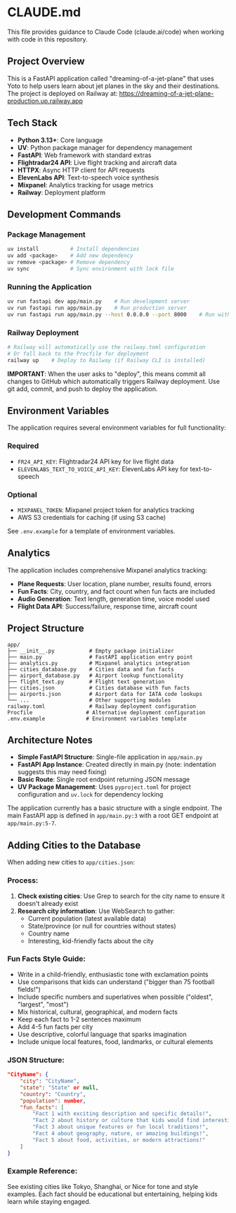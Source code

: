 # CLAUDE.md

This file provides guidance to Claude Code (claude.ai/code) when working with code in this repository.

## Project Overview

This is a FastAPI application called "dreaming-of-a-jet-plane" that uses Yoto to help users learn about jet planes in the sky and their destinations. The project is deployed on Railway at: https://dreaming-of-a-jet-plane-production.up.railway.app

## Tech Stack

- **Python 3.13+**: Core language
- **UV**: Python package manager for dependency management
- **FastAPI**: Web framework with standard extras
- **Flightradar24 API**: Live flight tracking and aircraft data
- **HTTPX**: Async HTTP client for API requests
- **ElevenLabs API**: Text-to-speech voice synthesis
- **Mixpanel**: Analytics tracking for usage metrics
- **Railway**: Deployment platform

## Development Commands

### Package Management
```bash
uv install          # Install dependencies
uv add <package>    # Add new dependency
uv remove <package> # Remove dependency
uv sync             # Sync environment with lock file
```

### Running the Application
```bash
uv run fastapi dev app/main.py    # Run development server
uv run fastapi run app/main.py    # Run production server
uv run fastapi run app/main.py --host 0.0.0.0 --port 8000    # Run with custom host/port
```

### Railway Deployment
```bash
# Railway will automatically use the railway.toml configuration
# Or fall back to the Procfile for deployment
railway up    # Deploy to Railway (if Railway CLI is installed)
```

**IMPORTANT**: When the user asks to "deploy", this means commit all changes to GitHub which automatically triggers Railway deployment. Use git add, commit, and push to deploy the application.

## Environment Variables

The application requires several environment variables for full functionality:

### Required
- `FR24_API_KEY`: Flightradar24 API key for live flight data
- `ELEVENLABS_TEXT_TO_VOICE_API_KEY`: ElevenLabs API key for text-to-speech

### Optional
- `MIXPANEL_TOKEN`: Mixpanel project token for analytics tracking
- AWS S3 credentials for caching (if using S3 cache)

See `.env.example` for a template of environment variables.

## Analytics

The application includes comprehensive Mixpanel analytics tracking:

- **Plane Requests**: User location, plane number, results found, errors
- **Fun Facts**: City, country, and fact count when fun facts are included  
- **Audio Generation**: Text length, generation time, voice model used
- **Flight Data API**: Success/failure, response time, aircraft count

## Project Structure

```
app/
├── __init__.py           # Empty package initializer
├── main.py               # FastAPI application entry point
├── analytics.py          # Mixpanel analytics integration
├── cities_database.py    # Cities data and fun facts
├── airport_database.py   # Airport lookup functionality
├── flight_text.py        # Flight text generation
├── cities.json           # Cities database with fun facts
├── airports.json         # Airport data for IATA code lookups
└── ...                   # Other supporting modules
railway.toml              # Railway deployment configuration
Procfile                 # Alternative deployment configuration
.env.example             # Environment variables template
```

## Architecture Notes

- **Simple FastAPI Structure**: Single-file application in `app/main.py`
- **FastAPI App Instance**: Created directly in main.py (note: indentation suggests this may need fixing)
- **Basic Route**: Single root endpoint returning JSON message
- **UV Package Management**: Uses `pyproject.toml` for project configuration and `uv.lock` for dependency locking

The application currently has a basic structure with a single endpoint. The main FastAPI app is defined in `app/main.py:3` with a root GET endpoint at `app/main.py:5-7`.

## Adding Cities to the Database

When adding new cities to `app/cities.json`:

### Process:
1. **Check existing cities**: Use Grep to search for the city name to ensure it doesn't already exist
2. **Research city information**: Use WebSearch to gather:
   - Current population (latest available data)
   - State/province (or null for countries without states)
   - Country name
   - Interesting, kid-friendly facts about the city

### Fun Facts Style Guide:
- Write in a child-friendly, enthusiastic tone with exclamation points
- Use comparisons that kids can understand ("bigger than 75 football fields!")
- Include specific numbers and superlatives when possible ("oldest", "largest", "most")
- Mix historical, cultural, geographical, and modern facts
- Keep each fact to 1-2 sentences maximum
- Add 4-5 fun facts per city
- Use descriptive, colorful language that sparks imagination
- Include unique local features, food, landmarks, or cultural elements

### JSON Structure:
```json
"CityName": {
    "city": "CityName",
    "state": "State" or null,
    "country": "Country",
    "population": number,
    "fun_facts": [
        "Fact 1 with exciting description and specific details!",
        "Fact 2 about history or culture that kids would find interesting!",
        "Fact 3 about unique features or fun local traditions!",
        "Fact 4 about geography, nature, or amazing buildings!",
        "Fact 5 about food, activities, or modern attractions!"
    ]
}
```

### Example Reference:
See existing cities like Tokyo, Shanghai, or Nice for tone and style examples. Each fact should be educational but entertaining, helping kids learn while staying engaged.